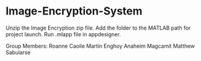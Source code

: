 # Image-Encryption-System

Unzip the Image Encryption zip file.
Add the folder to the MATLAB path for project launch.
Run .mlapp file in appdesigner.

Group Members:
Roanne Caoile
Martin Enghoy
Anaheim Magcamit
Matthew Sabularse
